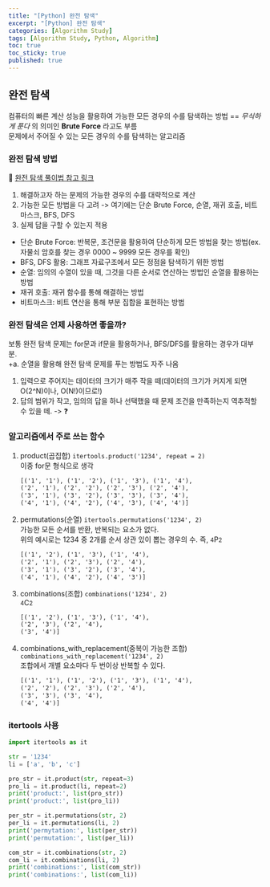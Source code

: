 ```yaml
---
title: "[Python] 완전 탐색"
excerpt: "[Python] 완전 탐색"
categories: [Algorithm Study]
tags: [Algorithm Study, Python, Algorithm]
toc: true
toc_sticky: true
published: true
---
```


## 완전 탐색

컴퓨터의 빠른 계산 성능을 활용하여 가능한 모든 경우의 수를 탐색하는 방법 == *무식하게 푼다* 의 의미인 **Brute Force**  라고도 부름 <br>
문제에서 주어질 수 있는 모든 경우의 수를 탐색하는 알고리즘

### 완전 탐색 방법

📌 [완전 탐색 풀이법 참고 링크](https://velog.io/@sxbxn/%EC%99%84%EC%A0%84%ED%83%90%EC%83%89) <br>

1. 해결하고자 하는 문제의 가능한 경우의 수를 대략적으로 계산
2. 가능한 모든 방법을 다 고려 -> 여기에는 단순 Brute Force, 순열, 재귀 호출, 비트마스크, BFS, DFS
3. 실제 답을 구할 수 있는지 적용 <br>

- 단순 Brute Force: 반복문, 조건문을 활용하여 단순하게 모든 방법을 찾는 방법(ex. 자물쇠 암호를 찾는 경우 0000 ~ 9999 모든 경우를 확인)
- BFS, DFS 활용: 그래프 자료구조에서 모든 정점을 탐색하기 위한 방법
- 순열: 임의의 수열이 있을 때, 그것을 다른 순서로 연산하는 방법인 순열을 활용하는 방법
- 재귀 호출: 재귀 함수를 통해 해결하는 방법
- 비트마스크: 비트 연산을 통해 부분 집합을 표현하는 방법

### 완전 탐색은 언제 사용하면 좋을까?

보통 완전 탐색 문제는 for문과 if문을 활용하거나, BFS/DFS를 활용하는 경우가 대부분. <br>
+a. 순열을 활용해 완전 탐색 문제를 푸는 방법도 자주 나옴 <br>

1. 입력으로 주어지는 데이터의 크기가 매주 작을 떼(데이터의 크기가 커지게 되면 O(2^N)이나, O(N!)이므로!)
2. 답의 범위가 작고, 임의의 답을 하나 선택했을 때 문제 조건을 만족하는지 역추적할 수 있을 떼. -> ❓

### 알고리즘에서 주로 쓰는 함수

1. product(곱집합) `itertools.product('1234', repeat = 2)` <br>
    이중 for문 형식으로 생각 <br>
    ```txt
    [('1', '1'), ('1', '2'), ('1', '3'), ('1', '4'),
    ('2', '1'), ('2', '2'), ('2', '3'), ('2', '4'),
    ('3', '1'), ('3', '2'), ('3', '3'), ('3', '4'),
    ('4', '1'), ('4', '2'), ('4', '3'), ('4', '4')]
    ```
2. permutations(순열) `itertools.permutations('1234', 2)` <br>
    가능한 모든 순서를 반환, 반복되는 요소가 없다. <br>
    위의 예시로는 1234 중 2개를 순서 상관 있이 뽑는 경우의 수. 즉, <small>4</small>P<small>2</small> <br>
    ```txt
    [('1', '2'), ('1', '3'), ('1', '4'),
    ('2', '1'), ('2', '3'), ('2', '4'),
    ('3', '1'), ('3', '2'), ('3', '4'),
    ('4', '1'), ('4', '2'), ('4', '3')]
    ```
3. combinations(조합) `combinations('1234', 2)` <br>
    <small>4</small>C<small>2</small> <br>
    ```txt
    [('1', '2'), ('1', '3'), ('1', '4'),
    ('2', '3'), ('2', '4'),
    ('3', '4')]
    ```
4. combinations_with_replacement(중복이 가능한 조합) `combinations_with_replacement('1234', 2)` <br>
    조합에서 개별 요소마다 두 번이상 반복할 수 있다. <br>
    ```txt
    [('1', '1'), ('1', '2'), ('1', '3'), ('1', '4'),
    ('2', '2'), ('2', '3'), ('2', '4'),
    ('3', '3'), ('3', '4'),
    ('4', '4')]
    ```

### itertools 사용

```python
import itertools as it

str = '1234'
li = ['a', 'b', 'c']

pro_str = it.product(str, repeat=3)
pro_li = it.product(li, repeat=2)
print('product:', list(pro_str))
print('product:', list(pro_li))

per_str = it.permutations(str, 2)
per_li = it.permutations(li, 2)
print('permytation:', list(per_str))
print('permutation:', list(per_li))

com_str = it.combinations(str, 2)
com_li = it.combinations(li, 2)
print('combinations:', list(com_str))
print('combinations:', list(com_li))
```